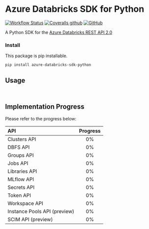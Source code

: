 # Azure Databricks SDK for Python

[![Workflow Status](https://img.shields.io/github/workflow/status/aminekaabachi/azure-databricks-sdk-python/Unit%20Tests/master?style=flat-square)](https://github.com/aminekaabachi/azure-databricks-sdk-python/actions?query=workflow%3A%22Unit+Tests%22)
[![Coveralls github](https://img.shields.io/coveralls/github/aminekaabachi/azure-databricks-sdk-python?style=flat-square)](https://coveralls.io/github/aminekaabachi/azure-databricks-sdk-python?branch=master)
[![GitHub](https://img.shields.io/github/license/aminekaabachi/azure-databricks-sdk-python?style=flat-square)](https://github.com/ezwiefel/azure-databricks-api/blob/main/LICENSE)


A Python SDK for the [Azure Databricks REST API 2.0](https://docs.azuredatabricks.net/api/latest/index.html)

### Install
This package is pip installable.
```bash
pip install azure-databricks-sdk-python
```

## Usage

```python



```

## Implementation Progress

Please refer to the progress below:

| API  | Progress |
| :--- | :---: | 
| Clusters API | 0% |
| DBFS API  | 0% |
| Groups API  | 0% |
| Jobs API | 0% |
| Libraries API | 0% |
| MLflow API | 0% |
| Secrets API | 0% |
| Token API | 0% |
| Workspace API | 0% |
| Instance Pools API (preview) | 0% |
| SCIM API (preview) | 0% |


